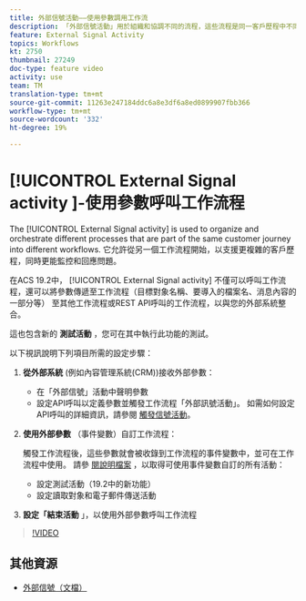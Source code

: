 ```yaml
---
title: 外部信號活動——使用參數調用工作流
description: 「外部信號活動」用於組織和協調不同的流程，這些流程是同一客戶歷程中不同工作流程的一部分。 它允許從另一個工作流程開始，以支援更複雜的客戶歷程，同時更能監控和回應問題。
feature: External Signal Activity
topics: Workflows
kt: 2750
thumbnail: 27249
doc-type: feature video
activity: use
team: TM
translation-type: tm+mt
source-git-commit: 11263e247184ddc6a8e3df6a8ed0899907fbb366
workflow-type: tm+mt
source-wordcount: '332'
ht-degree: 19%

---
```



# [!UICONTROL External Signal activity ]-使用參數呼叫工作流程

The [!UICONTROL External Signal activity] is used to organize and orchestrate different processes that are part of the same customer journey into different workflows. 它允許從另一個工作流程開始，以支援更複雜的客戶歷程，同時更能監控和回應問題。

在ACS 19.2中， [!UICONTROL External Signal activity] 不僅可以呼叫工作流程，還可以將參數傳遞至工作流程（目標對象名稱、要導入的檔案名、消息內容的一部分等） 至其他工作流程或REST API呼叫的工作流程，以與您的外部系統整合。

這也包含新的 **測試活動** ，您可在其中執行此功能的測試。

以下視訊說明下列項目所需的設定步驟：

1. **從外部系統** (例如內容管理系統(CRM))接收外部參數：

   * 在「外部信號」活動中聲明參數
   * 設定API呼叫以定義參數並觸發工作流程「外部訊號活動」。 如需如何設定API呼叫的詳細資訊，請參閱 [觸發信號活動](https://docs.campaign.adobe.com/doc/standard/en/api/ACS_API.html#triggering-a-signal-activity)。

1. **使用外部參數** （事件變數）自訂工作流程：

   觸發工作流程後，這些參數就會被收錄到工作流程的事件變數中，並可在工作流程中使用。 請參 [閱說明檔案](https://helpx.adobe.com/campaign/standard/automating/using/calling-a-workflow-with-external-parameters.html) ，以取得可使用事件變數自訂的所有活動：

   * 設定測試活動（19.2中的新功能）
   * 設定讀取對象和電子郵件傳送活動

1. **設定「結束活動** 」，以使用外部參數呼叫工作流程

>[!VIDEO](https://video.tv.adobe.com/v/27249/?quality=12)

## 其他資源

* [外部信號（文檔）](https://docs.adobe.com/content/help/zh-Hant/campaign-standard/using/managing-processes-and-data/data-management-activities/external-api.html)
